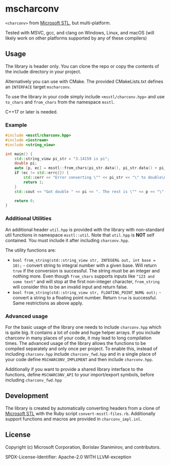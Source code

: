 # mscharconv

`<charconv>` from [Microsoft STL](https://github.com/microsoft/STL), but multi-platform.

Tested with MSVC, gcc, and clang on Windows, Linux, and macOS (will likely work on other platforms supported by any of these compilers)

## Usage

The library is header only. You can clone the repo or copy the contents of the include directory in your project.

Alternatively you can use with CMake. The provided CMakeLists.txt defines an `INTERFACE` target `mscharconv`.

To use the library in your code simply include `<msstl/charconv.hpp>` and use `to_chars` and `from_chars` from the namespace `msstl`.

C++17 or later is needed.

### Example

```c++
#include <msstl/charconv.hpp>
#include <iostream>
#include <string_view>

int main() {
    std::string_view pi_str = "3.14159 is pi";
    double pi;
    auto [p, ec] = msstl::from_chars(pi_str.data(), pi_str.data() + pi_str.length(), pi);
    if (ec != std::errc{}) {
        std::cerr << "Error converting \"" << pi_str << "\" to double\n";
        return 1;
    }
    std::cout << "Got double " << pi << ". The rest is \"" << p << "\".\n";

    return 0;
}
```

### Additional Utilities

An additional header `util.hpp` is provided with the library with non-standard util functions in namespace `msstl::util`. Note that `util.hpp` is **NOT** self contained. You must include it after including `charconv.hpp`.

The utility functions are:

* `bool from_string(std::string_view str, INTEGER& out, int base = 10);` - convert string to integral number with a given base. Will return `true` if the conversion is successful. The string must be an integer and nothing more. Even though `from_chars` supports inputs like `"123 and some text"` and will stop at the first non-integer character, `from_string` will consider this to be an invalid input and return false.
* `bool from_string(std::string_view str, FLOATING_POINT_NUM& out);` - convert a string to a floating point number. Return `true` is successful. Same restrictions as above apply.

### Advanced usage

For the basic usage of the library one needs to include `charconv.hpp` which is quite big. It contains a lot of code and huge helper arrays. If you include charconv in many places of your code, it may lead to long compilation times. The advanced usage of the library allows the functions to be compiled separately and only once per project. To enable this, instead of including `charconv.hpp` include `charconv_fwd.hpp` and in a single place of your code define `MSCHARCONV_IMPLEMENT` and then include `charconv.hpp`.

Additionally if you want to provide a shared library interface to the functions, define `MSCHARCONV_API` to your import/export symbols, before including `charconv_fwd.hpp`

## Development

The library is created by automatically converting headers from a clone of [Microsoft STL](https://github.com/microsoft/STL) with the Ruby script `convert-msstl-files.rb`. Additionally support functions and macros are provided in `charconv_impl.inl`.

## License

Copyright (c) Microsoft Corporation, Borislav Stanimirov, and contributors.

SPDX-License-Identifier: Apache-2.0 WITH LLVM-exception

